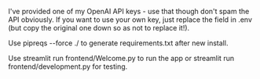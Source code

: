 I've provided one of my OpenAI API keys - use that though don't spam the API obviously.
If you want to use your own key, just replace the field in .env (but copy the original one down so as not to replace it!).

Use pipreqs --force ./ to generate requirements.txt after new install.

Use streamlit run frontend/Welcome.py to run the app or streamlit run frontend/development.py for testing.